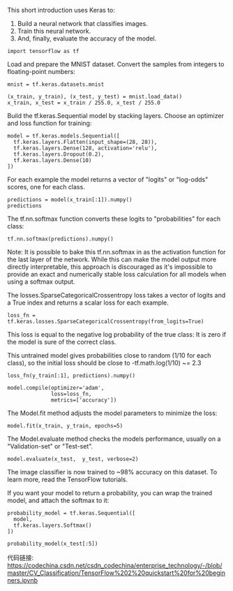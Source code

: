 This short introduction uses Keras to:

1. Build a neural network that classifies images.
2. Train this neural network.
3. And, finally, evaluate the accuracy of the model.

```
import tensorflow as tf
```

Load and prepare the MNIST dataset. Convert the samples from integers to floating-point numbers:

```
mnist = tf.keras.datasets.mnist

(x_train, y_train), (x_test, y_test) = mnist.load_data()
x_train, x_test = x_train / 255.0, x_test / 255.0
```

Build the tf.keras.Sequential model by stacking layers. Choose an optimizer and loss function for training:

```
model = tf.keras.models.Sequential([
  tf.keras.layers.Flatten(input_shape=(28, 28)),
  tf.keras.layers.Dense(128, activation='relu'),
  tf.keras.layers.Dropout(0.2),
  tf.keras.layers.Dense(10)
])
```

For each example the model returns a vector of "logits" or "log-odds" scores, one for each class.

```
predictions = model(x_train[:1]).numpy()
predictions
```

The tf.nn.softmax function converts these logits to "probabilities" for each class:

```
tf.nn.softmax(predictions).numpy()
```

Note: It is possible to bake this tf.nn.softmax in as the activation function for the last layer of the network. While this can make the model output more directly interpretable, this approach is discouraged as it's impossible to provide an exact and numerically stable loss calculation for all models when using a softmax output.

The losses.SparseCategoricalCrossentropy loss takes a vector of logits and a True index and returns a scalar loss for each example.

```
loss_fn = tf.keras.losses.SparseCategoricalCrossentropy(from_logits=True)
```

This loss is equal to the negative log probability of the true class: It is zero if the model is sure of the correct class.

This untrained model gives probabilities close to random (1/10 for each class), so the initial loss should be close to -tf.math.log(1/10) ~= 2.3

```
loss_fn(y_train[:1], predictions).numpy()
```

```
model.compile(optimizer='adam',
              loss=loss_fn,
              metrics=['accuracy'])
```

The Model.fit method adjusts the model parameters to minimize the loss:

```
model.fit(x_train, y_train, epochs=5)
```

The Model.evaluate method checks the models performance, usually on a "Validation-set" or "Test-set".

```
model.evaluate(x_test,  y_test, verbose=2)
```

The image classifier is now trained to ~98% accuracy on this dataset. To learn more, read the TensorFlow tutorials.

If you want your model to return a probability, you can wrap the trained model, and attach the softmax to it:

```
probability_model = tf.keras.Sequential([
  model,
  tf.keras.layers.Softmax()
])
```

```
probability_model(x_test[:5])
```

代码链接: https://codechina.csdn.net/csdn_codechina/enterprise_technology/-/blob/master/CV_Classification/TensorFlow%202%20quickstart%20for%20beginners.ipynb